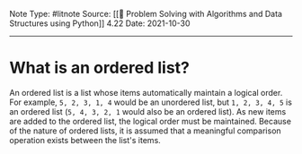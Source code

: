 Note Type: #litnote
Source: [[📖 Problem Solving with Algorithms and Data Structures using Python]] 4.22
Date: 2021-10-30

---
# What is an ordered list?
An ordered list is a list whose items automatically maintain a logical order. For example, `5, 2, 3, 1, 4` would be an unordered list, but `1, 2, 3, 4, 5` is an ordered list (`5, 4, 3, 2, 1` would also be an ordered list). As new items are added to the ordered list, the logical order must be maintained. Because of the nature of ordered lists, it is assumed that a meaningful comparison operation exists between the list's items.